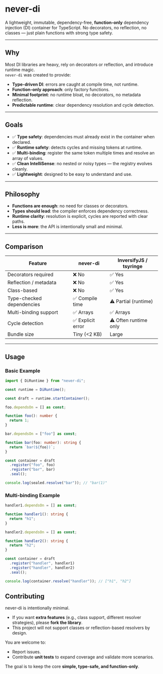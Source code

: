 # never-di

A lightweight, immutable, dependency-free, **function-only** dependency injection (DI) container for TypeScript.
No decorators, no reflection, no classes — just plain functions with strong type safety.

---

## Why

Most DI libraries are heavy, rely on decorators or reflection, and introduce runtime magic.  
`never-di` was created to provide:

- **Type-driven DI**: errors are caught at compile time, not runtime.  
- **Function-only approach**: only factory functions.
- **Minimal footprint**: no runtime bloat, no decorators, no metadata reflection.  
- **Predictable runtime**: clear dependency resolution and cycle detection.

---

## Goals

- ✅ **Type safety**: dependencies must already exist in the container when declared.  
- ✅ **Runtime safety**: detects cycles and missing tokens at runtime.  
- ✅ **Multi-binding**: register the same token multiple times and resolve an array of values.  
- ✅ **Clean IntelliSense**: no nested or noisy types — the registry evolves cleanly.  
- ✅ **Lightweight**: designed to be easy to understand and use.  

---

## Philosophy

- **Functions are enough**: no need for classes or decorators.  
- **Types should lead**: the compiler enforces dependency correctness.  
- **Runtime clarity**: resolution is explicit, cycles are reported with clear paths.  
- **Less is more**: the API is intentionally small and minimal.  

---

## Comparison

| Feature                   | never-di             | InversifyJS / tsyringe   |
|----------------------------|--------------------|---------------------------|
| Decorators required        | ❌ No              | ✅ Yes                    |
| Reflection / metadata      | ❌ No              | ✅ Yes                    |
| Class-based                | ❌ No              | ✅ Yes                    |
| Type-checked dependencies  | ✅ Compile time    | ⚠️ Partial (runtime)      |
| Multi-binding support      | ✅ Arrays          | ✅ Arrays                 |
| Cycle detection            | ✅ Explicit error  | ⚠️ Often runtime only     |
| Bundle size                | Tiny (<2 KB)      | Large                      |

---

## Usage

### Basic Example

```ts
import { DiRuntime } from "never-di";

const runtime = DiRuntime();

const draft = runtime.startContainer();

foo.dependsOn = [] as const;

function foo(): number {
  return 1;
}

bar.dependsOn = ["foo"] as const;

function bar(foo: number): string {
  return `bar(${foo})`;
}

const container = draft
  .register("foo", foo)
  .register("bar", bar)
  .seal();

console.log(sealed.resolve("bar")); // "bar(1)"
```

### Multi-binding Example

```ts
handler1.dependsOn = [] as const;

function handler1(): string {
  return "h1";
}

handler2.dependsOn = [] as const;

function handler2(): string {
  return "h2";
}

const container = draft
  .register("handler", handler1)
  .register("handler", handler2)
  .seal();

console.log(container.resolve("handler")); // ["h1", "h2"]
```

## Contributing

never-di is intentionally minimal.

- If you want **extra features** (e.g., class support, different resolver strategies), please **fork the library**.
- This project will not support classes or reflection-based resolvers by design.

You are welcome to:

- Report issues.
- Contribute **unit tests** to expand coverage and validate more scenarios.

The goal is to keep the core **simple, type-safe, and function-only**.